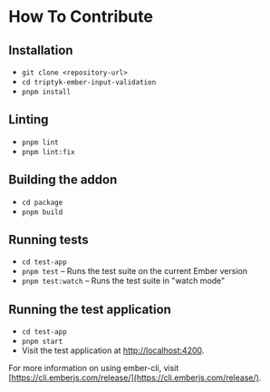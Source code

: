 # How To Contribute

## Installation

- `git clone <repository-url>`
- `cd triptyk-ember-input-validation`
- `pnpm install`

## Linting

- `pnpm lint`
- `pnpm lint:fix`

## Building the addon

- `cd package`
- `pnpm build`

## Running tests

- `cd test-app`
- `pnpm test` – Runs the test suite on the current Ember version
- `pnpm test:watch` – Runs the test suite in "watch mode"

## Running the test application

- `cd test-app`
- `pnpm start`
- Visit the test application at [http://localhost:4200](http://localhost:4200).

For more information on using ember-cli, visit [https://cli.emberjs.com/release/](https://cli.emberjs.com/release/).
